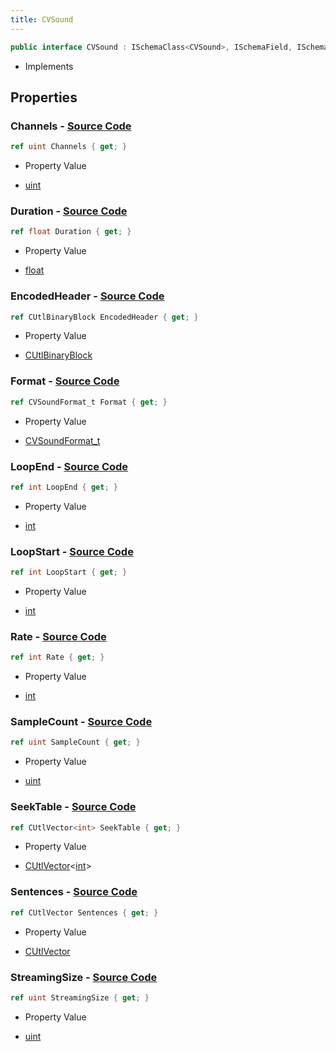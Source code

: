 ```yaml
---
title: CVSound
---
```


```csharp
public interface CVSound : ISchemaClass<CVSound>, ISchemaField, ISchemaClass, INativeHandle
```

- Implements

## Properties

### **Channels** - [Source Code](https://github.com/swiftly-solution/swiftlys2/blob/main/managed/src/SwiftlyS2.Generated/Schemas/Interfaces/CVSound.cs#L20)

```csharp
ref uint Channels { get; }
```

- Property Value

- [uint](https://learn.microsoft.com/dotnet/api/system.uint32)

### **Duration** - [Source Code](https://github.com/swiftly-solution/swiftlys2/blob/main/managed/src/SwiftlyS2.Generated/Schemas/Interfaces/CVSound.cs#L26)

```csharp
ref float Duration { get; }
```

- Property Value

- [float](https://learn.microsoft.com/dotnet/api/system.single)

### **EncodedHeader** - [Source Code](https://github.com/swiftly-solution/swiftlys2/blob/main/managed/src/SwiftlyS2.Generated/Schemas/Interfaces/CVSound.cs#L37)

```csharp
ref CUtlBinaryBlock EncodedHeader { get; }
```

- Property Value

- [CUtlBinaryBlock](/docs/api/shared/natives/cutlbinaryblock)

### **Format** - [Source Code](https://github.com/swiftly-solution/swiftlys2/blob/main/managed/src/SwiftlyS2.Generated/Schemas/Interfaces/CVSound.cs#L18)

```csharp
ref CVSoundFormat_t Format { get; }
```

- Property Value

- [CVSoundFormat_t](/docs/api/shared/schemadefinitions/cvsoundformat_t)

### **LoopEnd** - [Source Code](https://github.com/swiftly-solution/swiftlys2/blob/main/managed/src/SwiftlyS2.Generated/Schemas/Interfaces/CVSound.cs#L35)

```csharp
ref int LoopEnd { get; }
```

- Property Value

- [int](https://learn.microsoft.com/dotnet/api/system.int32)

### **LoopStart** - [Source Code](https://github.com/swiftly-solution/swiftlys2/blob/main/managed/src/SwiftlyS2.Generated/Schemas/Interfaces/CVSound.cs#L22)

```csharp
ref int LoopStart { get; }
```

- Property Value

- [int](https://learn.microsoft.com/dotnet/api/system.int32)

### **Rate** - [Source Code](https://github.com/swiftly-solution/swiftlys2/blob/main/managed/src/SwiftlyS2.Generated/Schemas/Interfaces/CVSound.cs#L16)

```csharp
ref int Rate { get; }
```

- Property Value

- [int](https://learn.microsoft.com/dotnet/api/system.int32)

### **SampleCount** - [Source Code](https://github.com/swiftly-solution/swiftlys2/blob/main/managed/src/SwiftlyS2.Generated/Schemas/Interfaces/CVSound.cs#L24)

```csharp
ref uint SampleCount { get; }
```

- Property Value

- [uint](https://learn.microsoft.com/dotnet/api/system.uint32)

### **SeekTable** - [Source Code](https://github.com/swiftly-solution/swiftlys2/blob/main/managed/src/SwiftlyS2.Generated/Schemas/Interfaces/CVSound.cs#L33)

```csharp
ref CUtlVector<int> SeekTable { get; }
```

- Property Value

- [CUtlVector](/docs/api/-1)<[int](https://learn.microsoft.com/dotnet/api/system.int32)>

### **Sentences** - [Source Code](https://github.com/swiftly-solution/swiftlys2/blob/main/managed/src/SwiftlyS2.Generated/Schemas/Interfaces/CVSound.cs#L29)

```csharp
ref CUtlVector Sentences { get; }
```

- Property Value

- [CUtlVector](/docs/api/)

### **StreamingSize** - [Source Code](https://github.com/swiftly-solution/swiftlys2/blob/main/managed/src/SwiftlyS2.Generated/Schemas/Interfaces/CVSound.cs#L31)

```csharp
ref uint StreamingSize { get; }
```

- Property Value

- [uint](https://learn.microsoft.com/dotnet/api/system.uint32)

